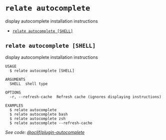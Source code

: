 `relate autocomplete`
=======================

display autocomplete installation instructions

* [`relate autocomplete [SHELL]`](#relate-autocomplete-shell)

## `relate autocomplete [SHELL]`

display autocomplete installation instructions

```
USAGE
  $ relate autocomplete [SHELL]

ARGUMENTS
  SHELL  shell type

OPTIONS
  -r, --refresh-cache  Refresh cache (ignores displaying instructions)

EXAMPLES
  $ relate autocomplete
  $ relate autocomplete bash
  $ relate autocomplete zsh
  $ relate autocomplete --refresh-cache
```

_See code: [@oclif/plugin-autocomplete](https://github.com/oclif/plugin-autocomplete/blob/v0.1.5/src/commands/autocomplete/index.ts)_
